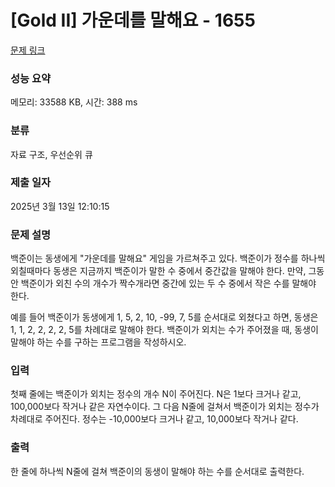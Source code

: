 # [Gold II] 가운데를 말해요 - 1655 

[문제 링크](https://www.acmicpc.net/problem/1655) 

### 성능 요약

메모리: 33588 KB, 시간: 388 ms

### 분류

자료 구조, 우선순위 큐

### 제출 일자

2025년 3월 13일 12:10:15

### 문제 설명

<p>백준이는 동생에게 "가운데를 말해요" 게임을 가르쳐주고 있다. 백준이가 정수를 하나씩 외칠때마다 동생은 지금까지 백준이가 말한 수 중에서 중간값을 말해야 한다. 만약, 그동안 백준이가 외친 수의 개수가 짝수개라면 중간에 있는 두 수 중에서 작은 수를 말해야 한다.</p>

<p>예를 들어 백준이가 동생에게 1, 5, 2, 10, -99, 7, 5를 순서대로 외쳤다고 하면, 동생은 1, 1, 2, 2, 2, 2, 5를 차례대로 말해야 한다. 백준이가 외치는 수가 주어졌을 때, 동생이 말해야 하는 수를 구하는 프로그램을 작성하시오.</p>

### 입력 

 <p>첫째 줄에는 백준이가 외치는 정수의 개수 N이 주어진다. N은 1보다 크거나 같고, 100,000보다 작거나 같은 자연수이다. 그 다음 N줄에 걸쳐서 백준이가 외치는 정수가 차례대로 주어진다. 정수는 -10,000보다 크거나 같고, 10,000보다 작거나 같다.</p>

### 출력 

 <p>한 줄에 하나씩 N줄에 걸쳐 백준이의 동생이 말해야 하는 수를 순서대로 출력한다.</p>

